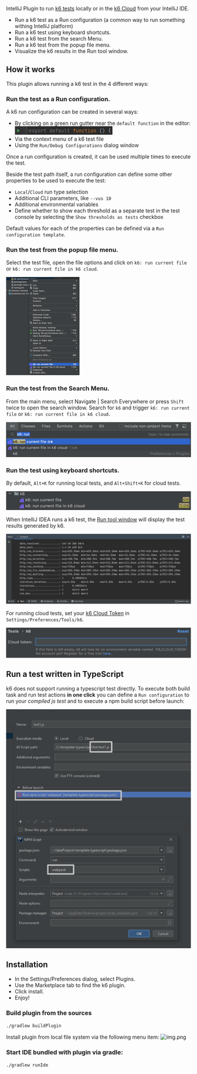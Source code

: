 <!-- Plugin description -->

IntelliJ Plugin to run [k6 tests](https://k6.io/) locally or in the [k6 Cloud](https://k6.io/cloud) from your IntelliJ IDE. 

- Run a k6 test as a Run configuration (a common way to run something withing IntelliJ platform)
- Run a k6 test using keyboard shortcuts.
- Run a k6 test from the search Menu.
- Run a k6 test from the popup file menu.
- Visualize the k6 results in the Run tool window.

<!-- Plugin description end -->


## How it works

This plugin allows running a k6 test in the 4 different ways:

### Run the test as a Run configuration.

A k6 run configuration can be created in several ways:
* By clicking on a green run gutter near the `default function` in the editor: ![img.png](doc/gutter.png)
* Via the context menu of a k6 test file
* Using the `Run/Debug Configurations` dialog window

Once a run configuration is created, it can be used multiple times to execute the test.

Beside the test path itself, a run configuration can define some other properties to be used to execute the test:
* `Local`/`Cloud` run type selection
* Additional CLI parameters, like `--vus 10`
* Additional environmental variables
* Define whether to show each threshold as a separate test in the test console by selecting the `Show thresholds as tests` checkbox 

Default values for each of the properties can be defined via a `Run configuration template`.

### Run the test from the popup file menu. 

Select the test file, open the file options and click on `k6: run current file` or `k6: run current file in k6 cloud`.

![k6 Cloud File Options](doc/intellij-k6-plugin-file-option.png)

### Run the test from the Search Menu. 

From the main menu, select Navigate | Search Everywhere or press `Shift` twice to open the search window. Search for `k6` and trigger `k6: run current file` or `k6: run current file in k6 cloud`.

![k6 Search Commands](doc/intellij-k6-plugin-search-commands.png)

### Run the test using keyboard shortcuts. 

By default, `Alt+K` for running local tests, and `Alt+Shift+K` for cloud tests.

![k6 Shortcuts](doc/intellij-k6-plugin-shortcuts.png)


When IntelliJ IDEA runs a k6 test, the [Run tool window](https://www.jetbrains.com/help/idea/run-tool-window.html) will display the test results generated by k6.

![k6 Output](doc/intellij-k6-plugin-run-output.png)

For running cloud tests, set your [k6 Cloud Token](https://app.k6.io/account/token) in `Settings/Preferences/Tools/k6`. 

![k6 Cloud Token](doc/intellij-k6-plugin-cloud-token.png)
                                                

## Run a test written in TypeScript 

k6 does not support running a typescript test directly. To execute both build task and run test actions **in one click** you can define a `Run configuration` 
to run your *compiled js test* and to execute a npm build script before launch:

![img.png](doc/typescript-before.png)

## Installation 

- In the Settings/Preferences dialog, select Plugins. 
- Use the Marketplace tab to find the k6 plugin. 
- Click install.
- Enjoy!

### Build plugin from the sources

```bash
./gradlew buildPlugin
````
Install plugin from local file system via the following menu item: 
![img.png](doc/install-plugin.png)

### Start IDE bundled with plugin via gradle:

```bash
./gradlew runIde
```                                            

